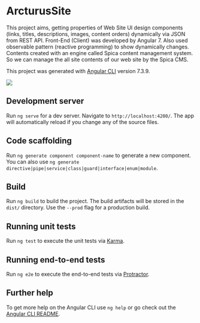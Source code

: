# ArcturusSite

This project aims, getting properties of Web Site UI design components (links, titles, descriptions, images, content orders) dynamically via JSON from REST API. Front-End (Client) was developed by Angular 7. Also used observable pattern (reactive programming) to show dynamically changes.  Contents created with an engine called Spica content management system. So we can manage the all site contents of our web site by the Spica CMS.

This project was generated with [Angular CLI](https://github.com/angular/angular-cli) version 7.3.9.

![](1.gif)

## Development server

Run `ng serve` for a dev server. Navigate to `http://localhost:4200/`. The app will automatically reload if you change any of the source files.

## Code scaffolding

Run `ng generate component component-name` to generate a new component. You can also use `ng generate directive|pipe|service|class|guard|interface|enum|module`.

## Build

Run `ng build` to build the project. The build artifacts will be stored in the `dist/` directory. Use the `--prod` flag for a production build.

## Running unit tests

Run `ng test` to execute the unit tests via [Karma](https://karma-runner.github.io).

## Running end-to-end tests

Run `ng e2e` to execute the end-to-end tests via [Protractor](http://www.protractortest.org/).

## Further help

To get more help on the Angular CLI use `ng help` or go check out the [Angular CLI README](https://github.com/angular/angular-cli/blob/master/README.md).
